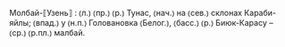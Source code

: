 ---
---

Молбай-⟦Узень⟧
: ⦅л.⦆ ⦅пр.⦆ ⦅р.⦆ Тунас, ⦅нач.⦆ на ⦅сев.⦆ склонах Караби-яйлы; ⦅впад.⦆ у ⦅н.п.⦆ Головановка ⦅Белог.⦆, ⦅басс.⦆ ⦅р.⦆ Биюк-Карасу – ⦅ср.⦆ ⦅р.пл.⦆ малбай. 
